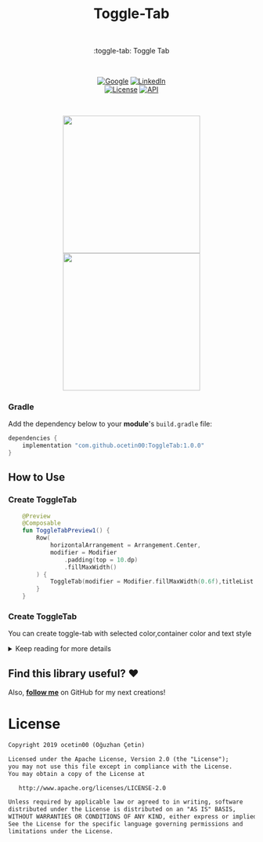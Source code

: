 <h1 align="center">Toggle-Tab </h1></br>

<p align="center">
:toggle-tab: Toggle Tab
</p>
</br>

<p align="center">
  <a href="https://devlibrary.withgoogle.com/products/android/repos/skydoves-Balloon"><img alt="Google" src="https://skydoves.github.io/badges/google-devlib.svg"/></a>
  <a href="https://www.linkedin.com/feed/update/urn:li:activity:6881990083344519168/"><img alt="LinkedIn" src="https://skydoves.github.io/badges/linkedin-developers.svg"/></a><br>
  <a href="https://opensource.org/licenses/Apache-2.0"><img alt="License" src="https://img.shields.io/badge/License-Apache%202.0-blue.svg"/></a>
  <a href="https://android-arsenal.com/api?level=17"><img alt="API" src="https://img.shields.io/badge/API-17%2B-brightgreen.svg?style=flat"/></a>
</p> <br>



<p align="center">
<img src="https://user-images.githubusercontent.com/24237865/61194943-f9d70380-a6ff-11e9-807f-ba1ca8126f8a.gif" width="280"/>
<img src="https://user-images.githubusercontent.com/24237865/61225579-d346b600-a75b-11e9-84f8-3c06047b5003.gif" width="280"/>
</p>




### Gradle
Add the dependency below to your **module**'s `build.gradle` file:

```gradle
dependencies {
    implementation "com.github.ocetin00:ToggleTab:1.0.0"
}
```


</details>

## How to Use

### Create ToggleTab

```kotlin
    @Preview
    @Composable
    fun ToggleTabPreview1() {
        Row(
            horizontalArrangement = Arrangement.Center,
            modifier = Modifier
                .padding(top = 10.dp)
                .fillMaxWidth()
        ) {
            ToggleTab(modifier = Modifier.fillMaxWidth(0.6f),titleList = listOf("Male", "Famele"), onTabSelected = {})
        }
    }
```



### Create ToggleTab
You can create toggle-tab with selected color,container color and text style

<details>
 <summary>Keep reading for more details</summary>

```kotlin
   @Preview
@Composable
fun ToggleTabPreview2() {
    var selectedPageIndex by remember {
        mutableStateOf(1)
    }

    Column(
        modifier = Modifier
            .fillMaxSize()
            .background(Color.White)
    ) {
        Row(
            modifier = Modifier
                .padding(vertical = 20.dp)
                .fillMaxWidth()
                .background(Color.White), horizontalArrangement = Arrangement.Center
        ) {
            ToggleTab(
                modifier = Modifier
                    .fillMaxWidth(fraction = 0.9f)
                    .clip(ShapeDefaults.ExtraLarge),
                onTabSelected = { index ->
                    selectedPageIndex = index
                },
                titleList = listOf("First", "Second", "Third"),
                tabItemTextStyle = TextStyle.Default.copy(
                    fontSize = 12.sp,
                    fontWeight = FontWeight.Bold
                )
            )
        }
        var backgroundColor: Color = when (selectedPageIndex) {
            0 -> Color.Green
            1 -> Color.Magenta
            2 -> Color.Cyan
            else -> {
                Color.Green
            }
        }
        Column(
            modifier = Modifier
                .padding(20.dp)
                .fillMaxSize()
                .background(backgroundColor)
        ) {

        }
    }
}
```
</details>



## Find this library useful? :heart:
Also, __[follow me](https://github.com/ocetin00)__ on GitHub for my next creations! 

# License
```xml
Copyright 2019 ocetin00 (Oğuzhan Çetin)

Licensed under the Apache License, Version 2.0 (the "License");
you may not use this file except in compliance with the License.
You may obtain a copy of the License at

   http://www.apache.org/licenses/LICENSE-2.0

Unless required by applicable law or agreed to in writing, software
distributed under the License is distributed on an "AS IS" BASIS,
WITHOUT WARRANTIES OR CONDITIONS OF ANY KIND, either express or implied.
See the License for the specific language governing permissions and
limitations under the License.
```
